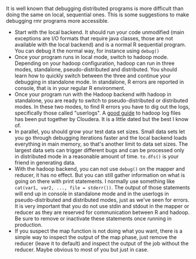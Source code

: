 It is well known that debugging distributed programs is more difficult than doing the same on local, sequential ones. This is some suggestions to make debugging rmr programs more accessible.

* Start with the local backend. It should run your code unmodified (main exceptions are I/O formats that require java classes, those are not available with the local backend) and is a normal R sequential program. You can debug it the normal way, for instance using `debug()`
* Once your program runs in local mode, switch to hadoop mode. Depending on your hadoop configuration, hadoop can run in three modes, standalone, pseudo-distributed and distributed. You should learn how to quickly switch between the three and continue your debugging in standalone mode. In standalone, R errors are reported in console, that is in your regular R environment. 
* Once your program run with the Hadoop backend with hadoop in standalone, you are ready to switch to pseudo-distributed or distributed modes. In these two modes, to find R errors you have to dig out the logs, specifically those called "userlogs". A [good guide](http://www.cloudera.com/blog/2009/09/apache-hadoop-log-files-where-to-find-them-in-cdh-and-what-info-they-contain/) to hadoop log files has been put together by Cloudera. It is a little dated but the best I know of.
* In parallel, you should grow your test data set sizes. Small data sets let you go through debugging iterations faster and the local backend loads everything in main memory, so that's another limit to data set sizes. The largest data sets can trigger different bugs and can be processed only in distributed mode in a reasonable amount of time. `to.dfs()` is your friend in generating data. 
* With the hadoop backend, you can not use `debug()` on the mapper and reducer, it has no effect. But you can still gather information on what is going on there with print statements. I normally use something like `cat(var1, var2, ..., file = stderr())`. The output of those statements will end up in console in standalone mode and in the userlogs in pseudo-distributed and distributed modes, just as we've seen for errors. It is very important that you do not use stdin and stdout in the mapper or reducer as they are reserved for communication between R and hadoop. Be sure to remove or inactivate these statements once running in production.
* If you suspect the map function is not doing what you want, there is a simple way to inspect the output of the map phase, just remove the reducer (leave it to default) and inspect the output of the job without the reducer. Maybe obvious to most of you but just in case.